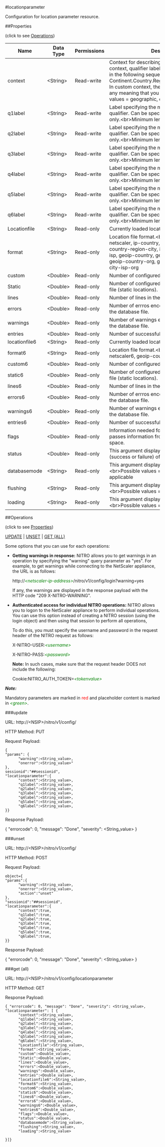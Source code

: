 #locationparameter

Configuration for location parameter resource.


##Properties 
<span>(click to see [Operations](#operations))</span>


<table><thead><tr><th>Name</th><th> Data Type</th><th> Permissions</th><th>Description</th></tr></thead><tbody><tr><td>context</td><td>&lt;String></td><td>Read-write</td><td>Context for describing locations. In geographic context, qualifier labels are assigned by default in the following sequence: Continent.Country.Region.City.ISP.Organization. In custom context, the qualifiers labels can have any meaning that you designate.&lt;br>Possible values = geographic, custom</td><tr><tr><td>q1label</td><td>&lt;String></td><td>Read-write</td><td>Label specifying the meaning of the first qualifier. Can be specified for custom context only.&lt;br>Minimum length = 1</td><tr><tr><td>q2label</td><td>&lt;String></td><td>Read-write</td><td>Label specifying the meaning of the second qualifier. Can be specified for custom context only.&lt;br>Minimum length = 1</td><tr><tr><td>q3label</td><td>&lt;String></td><td>Read-write</td><td>Label specifying the meaning of the third qualifier. Can be specified for custom context only.&lt;br>Minimum length = 1</td><tr><tr><td>q4label</td><td>&lt;String></td><td>Read-write</td><td>Label specifying the meaning of the fourth qualifier. Can be specified for custom context only.&lt;br>Minimum length = 1</td><tr><tr><td>q5label</td><td>&lt;String></td><td>Read-write</td><td>Label specifying the meaning of the fifth qualifier. Can be specified for custom context only.&lt;br>Minimum length = 1</td><tr><tr><td>q6label</td><td>&lt;String></td><td>Read-write</td><td>Label specifying the meaning of the sixth qualifier. Can be specified for custom context only.&lt;br>Minimum length = 1</td><tr><tr><td>Locationfile</td><td>&lt;String></td><td>Read-only</td><td>Currently loaded location database file.</td><tr><tr><td>format</td><td>&lt;String></td><td>Read-only</td><td>Location file format.&lt;br>Possible values = netscaler, ip-country, ip-country-isp, ip-country-region-city, ip-country-region-city-isp, geoip-country, geoip-region, geoip-city, geoip-country-org, geoip-country-isp, geoip-city-isp-org</td><tr><tr><td>custom</td><td>&lt;Double></td><td>Read-only</td><td>Number of configured custom locations.</td><tr><tr><td>Static</td><td>&lt;Double></td><td>Read-only</td><td>Number of configured locations in the database file (static locations).</td><tr><tr><td>lines</td><td>&lt;Double></td><td>Read-only</td><td>Number of lines in the databse files.</td><tr><tr><td>errors</td><td>&lt;Double></td><td>Read-only</td><td>Number of errros encountered while reading the database file.</td><tr><tr><td>warnings</td><td>&lt;Double></td><td>Read-only</td><td>Number of warnings encountered while reading the database file.</td><tr><tr><td>entries</td><td>&lt;Double></td><td>Read-only</td><td>Number of successfully added entries.</td><tr><tr><td>locationfile6</td><td>&lt;String></td><td>Read-only</td><td>Currently loaded location database file.</td><tr><tr><td>format6</td><td>&lt;String></td><td>Read-only</td><td>Location file format.&lt;br>Possible values = netscaler6, geoip-country6</td><tr><tr><td>custom6</td><td>&lt;Double></td><td>Read-only</td><td>Number of configured custom locations.</td><tr><tr><td>static6</td><td>&lt;Double></td><td>Read-only</td><td>Number of configured locations in the database file (static locations).</td><tr><tr><td>lines6</td><td>&lt;Double></td><td>Read-only</td><td>Number of lines in the databse files.</td><tr><tr><td>errors6</td><td>&lt;Double></td><td>Read-only</td><td>Number of errros encountered while reading the database file.</td><tr><tr><td>warnings6</td><td>&lt;Double></td><td>Read-only</td><td>Number of warnings encountered while reading the database file.</td><tr><tr><td>entries6</td><td>&lt;Double></td><td>Read-only</td><td>Number of successfully added entries.</td><tr><tr><td>flags</td><td>&lt;Double></td><td>Read-only</td><td>Information needed for display. This argument passes information from the kernel to the user space.</td><tr><tr><td>status</td><td>&lt;Double></td><td>Read-only</td><td>This argument displays when the status (success or failure) of database loading.</td><tr><tr><td>databasemode</td><td>&lt;String></td><td>Read-only</td><td>This argument displays the database mode.&lt;br>Possible values = File, Internal, Not applicable</td><tr><tr><td>flushing</td><td>&lt;String></td><td>Read-only</td><td>This argument displays the state of flushing.&lt;br>Possible values = In progress, Idle</td><tr><tr><td>loading</td><td>&lt;String></td><td>Read-only</td><td>This argument displays the state of loading.&lt;br>Possible values = In progress, Idle</td><tr></tbody></table>
##Operations 
<span>(click to see [Properties](#properties))</span>


[UPDATE](#update) | [UNSET](#unset) | [GET (ALL)](#get-(all))


Some options that you can use for each operations:
<ul><li><p><b>Getting warnings in response:</b> NITRO allows you to get warnings in an operation by specifying the "warning" query parameter as "yes". For example, to get warnings while connecting to the NetScaler appliance, the URL is as follows:</p><p>http://<span style="color:green;font-style:italic;">&lt;netscaler-ip-address&gt;</span>/nitro/v1/config/login?warning=yes</p><p>If any, the warnings are displayed in the response payload with the HTTP code "209 X-NITRO-WARNING".</p></li><li><p><b>Authenticated access for individual NITRO operations:</b> NITRO allows you to logon to the NetScaler appliance to perform individual operations. You can use this option instead of creating a NITRO session (using the login object) and then using that session to perform all operations,</p><p>To do this, you must specify the username and password in the request header of the NITRO request as follows:</p><p>X-NITRO-USER:<span style="color:green;font-style:italic;">&lt;username&gt;</span></p><p>X-NITRO-PASS:<span style="color:green;font-style:italic;">&lt;password&gt;</span></p><p><b>Note:</b> In such cases, make sure that the request header DOES not include the following:</p><p>Cookie:NITRO_AUTH_TOKEN=<span style="color:green;font-style:italic;">&lt;tokenvalue&gt;</span></p></li></ul>



***Note:*** 
Mandatory parameters are marked in <span style="color:#FF0000;">red</span> and placeholder content is marked in <span style="color:green;font-style:italic">&lt;green&gt;</span>.

###update



URL: http://&lt;NSIP&gt;/nitro/v1/config/
HTTP Method: PUT
Request Payload: ```{"params": {      "warning":<String_value>,      "onerror":<String_value>"},sessionid":"##sessionid","locationparameter":{      "context":<String_value>,      "q1label":<String_value>,      "q2label":<String_value>,      "q3label":<String_value>,      "q4label":<String_value>,      "q5label":<String_value>,      "q6label":<String_value>,}}```
Response Payload: 
{ "errorcode": 0, "message": "Done", "severity": <String_value> }


###unset



URL: http://&lt;NSIP&gt;/nitro/v1/config/
HTTP Method: POST
Request Payload: ```object={"params":{      "warning":<String_value>,      "onerror":<String_value>,      "action":"unset"},"sessionid":"##sessionid","locationparameter":{      "context":true,      "q1label":true,      "q2label":true,      "q3label":true,      "q4label":true,      "q5label":true,      "q6label":true,}}```
Response Payload: 
{ "errorcode": 0, "message": "Done", "severity": <String_value> }


###get (all)



URL: http://&lt;NSIP&gt;/nitro/v1/config/locationparameter
HTTP Method: GET
Response Payload: ```{ "errorcode": 0, "message": "Done", "severity": <String_value>, "locationparameter": [ {      "context":<String_value>,      "q1label":<String_value>,      "q2label":<String_value>,      "q3label":<String_value>,      "q4label":<String_value>,      "q5label":<String_value>,      "q6label":<String_value>,      "Locationfile":<String_value>,      "format":<String_value>,      "custom":<Double_value>,      "Static":<Double_value>,      "lines":<Double_value>,      "errors":<Double_value>,      "warnings":<Double_value>,      "entries":<Double_value>,      "locationfile6":<String_value>,      "format6":<String_value>,      "custom6":<Double_value>,      "static6":<Double_value>,      "lines6":<Double_value>,      "errors6":<Double_value>,      "warnings6":<Double_value>,      "entries6":<Double_value>,      "flags":<Double_value>,      "status":<Double_value>,      "databasemode":<String_value>,      "flushing":<String_value>,      "loading":<String_value>}]}```



